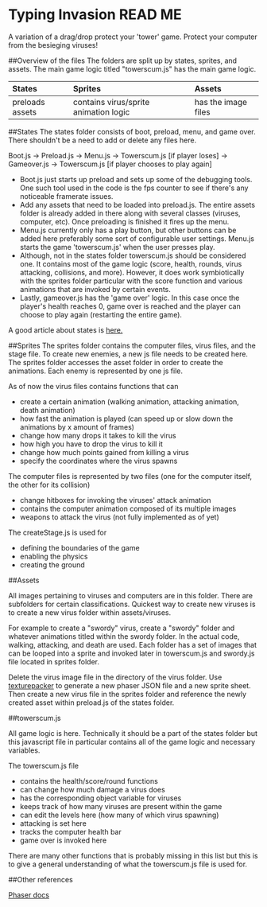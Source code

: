 # Typing Invasion READ ME
A variation of a drag/drop protect your 'tower' game.
Protect your computer from the besieging viruses!


##Overview of the files
The folders are split up by states, sprites, and assets. The main game logic titled "towerscum.js" has the main game logic.

| States | Sprites | Assets |
| :----- | :------ | :----- |
| preloads assets | contains virus/sprite animation logic | has the image files | 


##States 
The states folder consists of boot, preload, menu, and game over. There shouldn't be a need to add or delete any files here. 

Boot.js -> Preload.js -> Menu.js -> Towerscum.js [if player loses] -> Gameover.js -> Towerscum.js [if player chooses to play again]
  * Boot.js just starts up preload and sets up some of the debugging tools. One such tool used in the code is the fps counter to see if there's any noticeable framerate issues.
  * Add any assets that need to be loaded into preload.js. The entire assets folder is already added in there along with several classes (viruses, computer, etc). Once preloading is finished it fires up the menu.
  * Menu.js currently only has a play button, but other buttons can be added here preferably some sort of configurable user settings. Menu.js starts the game 'towerscum.js' when the user presses play.
  * Although, not in the states folder towerscum.js should be considered one. It contains most of the game logic (score, health, rounds, virus attacking, collisions, and more). However, it does work symbiotically with the sprites folder particular with the score function and various animations that are invoked by certain events.
  * Lastly, gameover.js has the 'game over' logic. In this case once the player's health reaches 0, game over is reached and the player can choose to play again (restarting the entire game).

A good article about states is [here.](http://www.emanueleferonato.com/2014/08/28/phaser-tutorial-understanding-phaser-states/)

##Sprites
The sprites folder contains the computer files, virus files, and the stage file. To create new enemies, a new js file needs to be created here. The sprites folder accesses the asset folder in order to create the animations.
Each enemy is represented by one js file.

As of now the virus files contains functions that can
  * create a certain animation (walking animation, attacking animation, death animation)
  * how fast the animation is played (can speed up or slow down the animations by x amount of frames)
  * change how many drops it takes to kill the virus
  * how high you have to drop the virus to kill it
  * change how much points gained from killing a virus
  * specify the coordinates where the virus spawns

The computer files is represented by two files (one for the computer itself, the other for its collision)
  * change hitboxes for invoking the viruses' attack animation
  * contains the computer animation composed of its multiple images
  * weapons to attack the virus (not fully implemented as of yet)

The createStage.js is used for 
  * defining the boundaries of the game
  * enabling the physics
  * creating the ground

##Assets

All images pertaining to viruses and computers are in this folder. There are subfolders for certain classifications. Quickest way to create new viruses is to create a new virus folder within assets/viruses.

For example to create a "swordy" virus, create a "swordy" folder and whatever animations titled within the swordy folder. In the actual code, walking, attacking, and death are used. Each folder has a set of images that can be looped into a sprite and invoked later in towerscum.js and swordy.js file located in sprites folder.

Delete the virus image file in the directory of the virus folder. Use [texturepacker](https://www.codeandweb.com/texturepacker) to generate a new phaser JSON file and a new sprite sheet. Then create a new virus file in the sprites folder and reference the newly created asset within preload.js of the states folder.

##towerscum.js

All game logic is here. Technically it should be a part of the states folder but this javascript file in particular contains all of the game logic and necessary variables.

The towerscum.js file 
  * contains the health/score/round functions 
  * can change how much damage a virus does
  * has the corresponding object variable for viruses
  * keeps track of how many viruses are present within the game
  * can edit the levels here (how many of which virus spawning)
  * attacking is set here
  * tracks the computer health bar
  * game over is invoked here

There are many other functions that is probably missing in this list but this is to give a general understanding of what the towerscum.js file is used for.


##Other references

[Phaser docs](http://phaser.io/docs)

